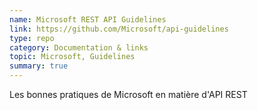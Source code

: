 ```yaml
---
name: Microsoft REST API Guidelines
link: https://github.com/Microsoft/api-guidelines
type: repo
category: Documentation & links
topic: Microsoft, Guidelines
summary: true
---
```

Les bonnes pratiques de Microsoft en matière d'API REST